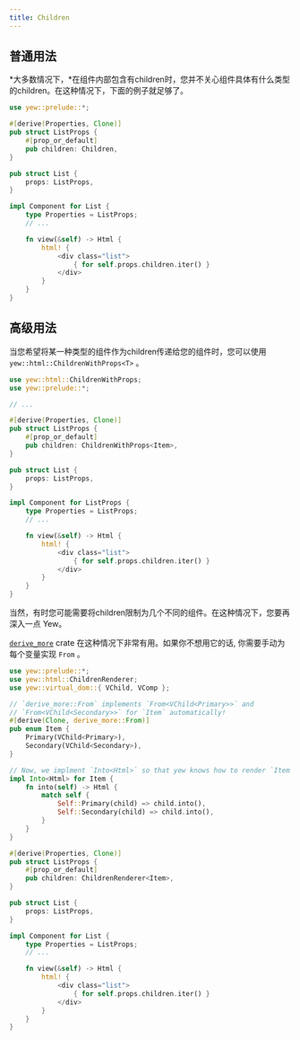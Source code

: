 ```yaml
---
title: Children
---
```


## 普通用法

*大多数情况下，*在组件内部包含有children时，您并不关心组件具体有什么类型的children。在这种情况下，下面的例子就足够了。

```rust
use yew::prelude::*;

#[derive(Properties, Clone)]
pub struct ListProps {
    #[prop_or_default]
    pub children: Children,
}

pub struct List {
    props: ListProps,
}

impl Component for List {
    type Properties = ListProps;
    // ...

    fn view(&self) -> Html {
        html! {
            <div class="list">
                { for self.props.children.iter() }
            </div>
        }
    }
}
```

## 高级用法

当您希望将某一种类型的组件作为children传递给您的组件时，您可以使用`yew::html::ChildrenWithProps<T>` 。

```rust
use yew::html::ChildrenWithProps;
use yew::prelude::*;

// ...

#[derive(Properties, Clone)]
pub struct ListProps {
    #[prop_or_default]
    pub children: ChildrenWithProps<Item>,
}

pub struct List {
    props: ListProps,
}

impl Component for ListProps {
    type Properties = ListProps;
    // ...

    fn view(&self) -> Html {
        html! {
            <div class="list">
                { for self.props.children.iter() }
            </div>
        }
    }
}
```

当然，有时您可能需要将children限制为几个不同的组件。在这种情况下，您要再深入一点 Yew。

[`derive_more`](https://github.com/JelteF/derive_more) crate 在这种情况下非常有用。如果你不想用它的话, 你需要手动为每个变量实现 `From` 。

```rust
use yew::prelude::*;
use yew::html::ChildrenRenderer;
use yew::virtual_dom::{ VChild, VComp };

// `derive_more::From` implements `From<VChild<Primary>>` and
// `From<VChild<Secondary>>` for `Item` automatically!
#[derive(Clone, derive_more::From)]
pub enum Item {
    Primary(VChild<Primary>),
    Secondary(VChild<Secondary>),
}

// Now, we implment `Into<Html>` so that yew knows how to render `Item`.
impl Into<Html> for Item {
    fn into(self) -> Html {
        match self {
            Self::Primary(child) => child.into(),
            Self::Secondary(child) => child.into(),
        }
    }
}

#[derive(Properties, Clone)]
pub struct ListProps {
    #[prop_or_default]
    pub children: ChildrenRenderer<Item>,
}

pub struct List {
    props: ListProps,
}

impl Component for List {
    type Properties = ListProps;
    // ...

    fn view(&self) -> Html {
        html! {
            <div class="list">
                { for self.props.children.iter() }
            </div>
        }
    }
}
```
